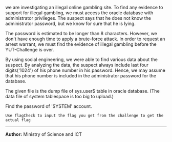 <html><head>
<meta http-equiv="content-type" content="text/html; charset=UTF-8"></head><body><p>we
 are investigating an illegal online gambling site. To find any evidence
 to support for illegal gambling, we must access the oracle database 
with administrator privileges. The suspect says that he does not know 
the administrator password, but we know for sure that he is lying.
</p><p>
The password is estimated to be longer than 8 characters. However, we 
don't have enough time to apply a brute-force attack. In order to 
request an arrest warrant, we must find the evidence of illegal gambling
 before the YUT-Challenge is over.

</p><p>
By using social engineering, we were able to find various data about the
 suspect. By analyzing the data, the suspect always include last four 
digits('1024') of his phone number in his password. Hence, we may assume
 that his phone number is included in the administrator password for the
 database.

</p><p>
The given file is the dump file of sys.user$ table in oracle database. 
(The data file of system tablespace is too big to upload.) 

</p><p>
Find the password of 'SYSTEM' account.
</p>


`Use flagCheck to input the flag you get from the challenge to get the actual flag`

---
**Author:** Ministry of Science and ICT